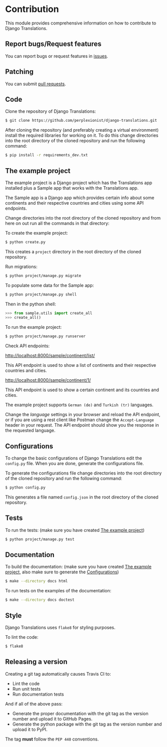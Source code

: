 # Contribution

[comment]: # (any changes to this module must also be reflected in /docs/contribution.rst)

This module provides comprehensive information on how to contribute to
Django Translations.

## Report bugs/Request features

You can report bugs or request features in
[issues](https://github.com/perplexionist/django-translations/issues).

## Patching

You can submit [pull
requests](https://github.com/perplexionist/django-translations/pulls).

## Code

Clone the repository of Django Translations:

``` bash
$ git clone https://github.com/perplexionist/django-translations.git
```

After cloning the repository (and preferably creating a virtual
environment) install the required libraries for working on it. To do
this change directories into the root directory of the cloned repository
and run the following command:

``` bash
$ pip install -r requirements_dev.txt
```

## The example project

The example project is a Django project which has the Translations app
installed plus a Sample app that works with the Translations app.

The Sample app is a Django app which provides certain info about some
continents and their respective countries and cities using some API
endpoints.

Change directories into the root directory of the cloned repository and
from here on out run all the commands in that directory:

To create the example project:

``` bash
$ python create.py
```

This creates a `project` directory in the root directory of the cloned
repository.

Run migrations:

``` bash
$ python project/manage.py migrate
```

To populate some data for the Sample app:

``` bash
$ python project/manage.py shell
```

Then in the python shell:

``` python
>>> from sample.utils import create_all
>>> create_all()
```

To run the example project:

``` bash
$ python project/manage.py runserver
```

Check API endpoints:

<http://localhost:8000/sample/continent/list/>

This API endpoint is used to show a list of continents and their
respective countries and cities.

<http://localhost:8000/sample/continent/1/>

This API endpoint is used to show a certain continent and its countries
and cities.

The example project supports `German (de)` and `Turkish (tr)` languages.

Change the *language* settings in your browser and reload the API
endpoint, or if you are using a rest client like Postman change the
`Accept-Language` header in your request. The API endpoint should show
you the response in the requested language.

## Configurations

To change the basic configurations of Django Translations edit the
`config.py` file. When you are done, generate the configurations file.

To generate the configurations file change directories into the root
directory of the cloned repository and run the following command:

``` bash
$ python config.py
```

This generates a file named `config.json` in the root directory of the
cloned repository.

## Tests

To run the tests: (make sure you have created [The example project]())

``` bash
$ python project/manage.py test
```

## Documentation

To build the documentation: (make sure you have created [The example
project](), also make sure to generate the
[Configurations](#configurations))

``` bash
$ make --directory docs html
```

To run tests on the examples of the documentation:

``` bash
$ make --directory docs doctest
```

## Style

Django Translations uses `flake8` for styling purposes.

To lint the code:

``` bash
$ flake8
```

## Releasing a version

Creating a git tag automatically causes Travis CI to:

  - Lint the code
  - Run unit tests
  - Run documentation tests

And if all of the above pass:

  - Generate the proper documentation with the git tag as the version
    number and upload it to GitHub Pages.
  - Generate the python package with the git tag as the version number
    and upload it to PyPI.

The tag **must** follow the `PEP 440` conventions.
